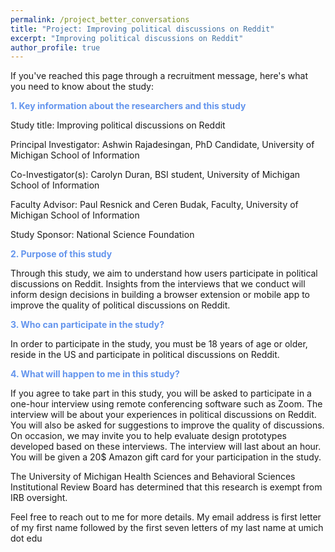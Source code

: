 ```yaml
---
permalink: /project_better_conversations
title: "Project: Improving political discussions on Reddit"
excerpt: "Improving political discussions on Reddit"
author_profile: true
---
```


If you've reached this page through a recruitment message, here's what you need to know about the study:

<span style="color:CornflowerBlue">**1. Key information about the researchers and this study**</span>
 
Study title: Improving political discussions on Reddit

Principal Investigator: Ashwin Rajadesingan, PhD Candidate, University of Michigan School of Information

Co-Investigator(s): Carolyn Duran, BSI student, University of Michigan School of Information

Faculty Advisor: Paul Resnick and Ceren Budak, Faculty, University of Michigan School of Information
 
Study Sponsor: National Science Foundation

<span style="color:CornflowerBlue">**2. Purpose of this study**</span>
 
Through this study, we aim to understand how users participate in political discussions on Reddit. Insights from the interviews that we conduct will inform design decisions in building a browser extension or mobile app to improve the quality of political discussions on Reddit.
 
<span style="color:CornflowerBlue">**3. Who can participate in the study?**</span>
 
In order to participate in the study, you must be 18 years of age or older, reside in the US and participate in political discussions on Reddit.
 

<span style="color:CornflowerBlue">**4. What will happen to me in this study?**</span>

If you agree to take part in this study, you will be asked to participate in a one-hour interview using remote conferencing software such as Zoom. The interview will be about your experiences in political discussions on Reddit. You will also be asked for suggestions to improve the quality of discussions. On occasion, we may invite you to help evaluate design prototypes developed based on these interviews. The interview will last about an hour. You will be given a 20$ Amazon gift card for your participation in the study.

The University of Michigan Health Sciences and Behavioral Sciences Institutional Review Board has determined that this research is exempt from IRB oversight.
 
Feel free to reach out to me for more details. My email address is first letter of my first name followed by the first seven letters of my last name at umich dot edu
